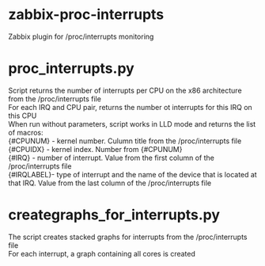 # zabbix-proc-interrupts
Zabbix plugin for /proc/interrupts monitoring  

# proc_interrupts.py
Script returns the number of interrupts per CPU on the x86 architecture from the /proc/interrupts file  
For each IRQ and CPU pair, returns the number ot interrupts for this IRQ on this CPU  
When run without parameters, script works in LLD mode and returns the list of macros:  
 {#CPUNUM} - kernel number. Culumn title from the /proc/interrupts file  
 {#CPUIDX} - kernel index. Number from {#CPUNUM}  
 {#IRQ} - number of interrupt. Value from the first column of the /proc/interrupts file  
 {#IRQLABEL}- type of interrupt and the name of the device that is located at that IRQ. Value from the last column of the /proc/interrupts file  

# creategraphs_for_interrupts.py
The script creates stacked graphs for interrupts from the /proc/interrupts file  
For each interrupt, a graph containing all cores is created  
